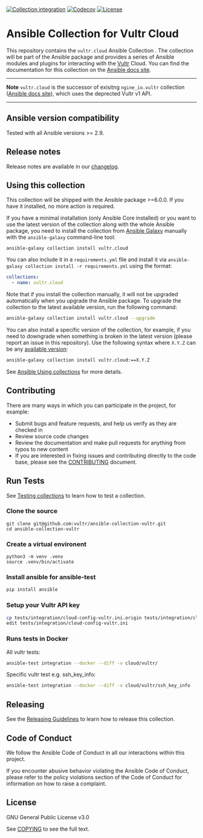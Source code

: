[![Collection integration](https://github.com/vultr/ansible-collection-vultr/actions/workflows/integration.yml/badge.svg?branch=main)](https://github.com/vultr/ansible-collection-vultr/actions/workflows/integration.yml) [![Codecov](https://img.shields.io/codecov/c/github/vultr/ansible-collection-vultr)](https://codecov.io/gh/vultr/ansible-collection-vultr) [![License](https://img.shields.io/badge/license-GPL%20v3.0-brightgreen.svg)](LICENSE)

# Ansible Collection for Vultr Cloud

This repository contains the `vultr.cloud` Ansible Collection . The collection will be part of the Ansible package and provides a series of Ansible modules and plugins for interacting with the [Vultr](https://www.vultr.com) Cloud. You can find the documentation for this collection on the [Ansible docs site](https://docs.ansible.com/ansible/latest/collections/vultr/cloud/).

---
**Note**
`vultr.cloud` is the successor of exisitng `ngine_io.vultr` collection ([Ansible docs site](https://docs.ansible.com/ansible/latest/collections/ngine_io/vultr/)), which uses the deprected Vultr v1 API.

---

## Ansible version compatibility

Tested with all Ansible versions >= 2.9.

## Release notes

Release notes are available in our [changelog](https://github.com/vultr/ansible-collection-vultr/blob/main/CHANGELOG.rst).

## Using this collection

This collection will be shipped with the Ansible package >=6.0.0. If you have it installed, no more action is required.

If you have a minimal installation (only Ansible Core installed) or you want to use the latest version of the collection along with the whole Ansible package, you need to install the collection from [Ansible Galaxy](https://galaxy.ansible.com/vultr/cloud) manually with the `ansible-galaxy` command-line tool:

    ansible-galaxy collection install vultr.cloud

You can also include it in a `requirements.yml` file and install it via `ansible-galaxy collection install -r requirements.yml` using the format:

```yaml
collections:
  - name: vultr.cloud
```

Note that if you install the collection manually, it will not be upgraded automatically when you upgrade the Ansible package. To upgrade the collection to the latest available version, run the following command:

```bash
ansible-galaxy collection install vultr.cloud --upgrade
```

You can also install a specific version of the collection, for example, if you need to downgrade when something is broken in the latest version (please report an issue in this repository). Use the following syntax where `X.Y.Z` can be any [available version](https://galaxy.ansible.com/vultr/cloud):

```bash
ansible-galaxy collection install vultr.cloud:==X.Y.Z
```

See [Ansible Using collections](https://docs.ansible.com/ansible/latest/user_guide/collections_using.html) for more details.

## Contributing

There are many ways in which you can participate in the project, for example:

- Submit bugs and feature requests, and help us verify as they are checked in
- Review source code changes
- Review the documentation and make pull requests for anything from typos to new content
- If you are interested in fixing issues and contributing directly to the code base, please see the [CONTRIBUTING](CONTRIBUTING.md) document.


## Run Tests

See [Testing collections](https://docs.ansible.com/ansible/devel/dev_guide/developing_collections_testing.html) to learn how to test a collection.

### Clone the source

```
git clone git@github.com:vultr/ansible-collection-vultr.git
cd ansible-collection-vultr
```

### Create a virtual environent

```
python3 -m venv .venv
source .venv/bin/activate
```

### Install ansible for ansible-test

```bash
pip install ansible
```

### Setup your Vultr API key

```bash
cp tests/integration/cloud-config-vultr.ini.origin tests/integration/cloud-config-vultr.ini
edit tests/integration/cloud-config-vultr.ini
```

### Runs tests in Docker

All vultr tests:

```bash
ansible-test integration --docker --diff -v cloud/vultr/
```

Specific vultr test e.g. ssh_key_info:

```bash
ansible-test integration --docker --diff -v cloud/vultr/ssh_key_info
```

## Releasing

See the [Releasing Guidelines](https://docs.ansible.com/ansible/devel/community/collection_contributors/collection_releasing.html#releasing) to learn how to release this collection.

## Code of Conduct

We follow the Ansible Code of Conduct in all our interactions within this project.

If you encounter abusive behavior violating the Ansible Code of Conduct, please refer to the policy violations section of the Code of Conduct for information on how to raise a complaint.

## License

GNU General Public License v3.0

See [COPYING](COPYING) to see the full text.
